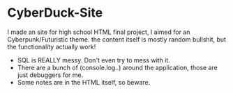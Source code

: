 # CyberDuck-Site
I made an site for high school HTML final project, I aimed for an Cyberpunk/Futuristic theme. the content itself is mostly random bullshit, but the functionality actually work!


- SQL is REALLY messy. Don't even try to mess with it.
- There are a bunch of (console.log..) around the application, those are just debuggers for me.
- Some notes are in the HTML itself, so beware.
